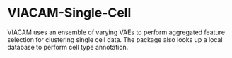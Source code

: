 # VIACAM-Single-Cell

VIACAM uses an ensemble of varying VAEs to perform aggregated feature selection for clustering single cell data. The package also looks up a local database to perform cell type annotation. 

